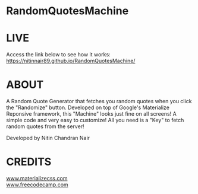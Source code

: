 # RandomQuotesMachine

# LIVE
Access the link below to see how it works:
https://nitinnair89.github.io/RandomQuotesMachine/

# ABOUT
A Random Quote Generator that fetches you random quotes when you click the "Randomize" button.
Developed on top of Google's Materialize Reponsive framework, this "Machine" looks just fine on all screens!
A simple code and very easy to customize! All you need is a "Key" to fetch random quotes from the server!

Developed by Nitin Chandran Nair

# CREDITS
www.materializecss.com <br>
www.freecodecamp.com
